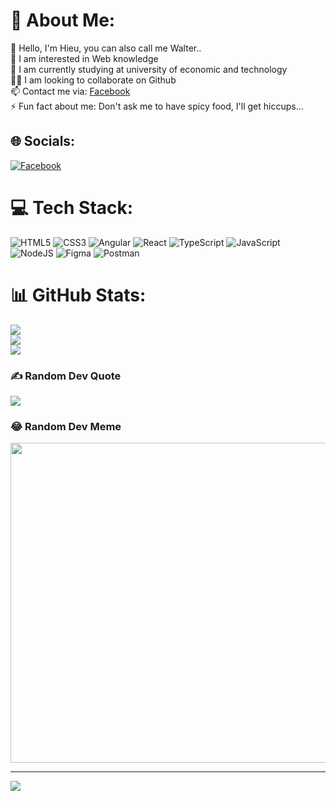 # 💫 About Me:
👋 Hello, I'm Hieu, you can also call me Walter..<br>👀 I am interested in Web knowledge<br>🌱 I am currently studying at university of economic and technology<br>🐱‍👓 I am looking to collaborate on Github<br>📫 Contact me via: [Facebook](https://www.facebook.com/hieu.buiminh.37)<br>⚡ Fun fact about me: Don't ask me to have spicy food, I'll get hiccups...


## 🌐 Socials:
[![Facebook](https://img.shields.io/badge/Facebook-%231877F2.svg?logo=Facebook&logoColor=white)](https://facebook.com/https://www.facebook.com/hieu.buiminh.37) 

# 💻 Tech Stack:
![HTML5](https://img.shields.io/badge/html5-%23E34F26.svg?style=for-the-badge&logo=html5&logoColor=white) ![CSS3](https://img.shields.io/badge/css3-%231572B6.svg?style=for-the-badge&logo=css3&logoColor=white) ![Angular](https://img.shields.io/badge/angular-%23DD0031.svg?style=for-the-badge&logo=angular&logoColor=white) ![React](https://img.shields.io/badge/react-%2320232a.svg?style=for-the-badge&logo=react&logoColor=%2361DAFB) ![TypeScript](https://img.shields.io/badge/typescript-%23007ACC.svg?style=for-the-badge&logo=typescript&logoColor=white) ![JavaScript](https://img.shields.io/badge/javascript-%23323330.svg?style=for-the-badge&logo=javascript&logoColor=%23F7DF1E) ![NodeJS](https://img.shields.io/badge/node.js-6DA55F?style=for-the-badge&logo=node.js&logoColor=white) 	![Figma](https://img.shields.io/badge/figma-%23F24E1E.svg?style=for-the-badge&logo=figma&logoColor=white) ![Postman](https://img.shields.io/badge/Postman-FF6C37?style=for-the-badge&logo=postman&logoColor=white)
# 📊 GitHub Stats:
![](https://github-readme-stats.vercel.app/api?username=cowabunga888&theme=tokyonight&hide_border=false&include_all_commits=false&count_private=false)<br/>
![](https://github-readme-streak-stats.herokuapp.com/?user=cowabunga888&theme=tokyonight&hide_border=false)<br/>
![](https://github-readme-stats.vercel.app/api/top-langs/?username=cowabunga888&theme=tokyonight&hide_border=false&include_all_commits=false&count_private=false&layout=compact)

### ✍️ Random Dev Quote
![](https://quotes-github-readme.vercel.app/api?type=vetical&theme=merko)

### 😂 Random Dev Meme
<img src="https://random-memer.herokuapp.com/" width="512px"/>

---
[![](https://visitcount.itsvg.in/api?id=cowabunga888&icon=7&color=0)](https://visitcount.itsvg.in)

<!-- Proudly created with GPRM ( https://gprm.itsvg.in ) -->
